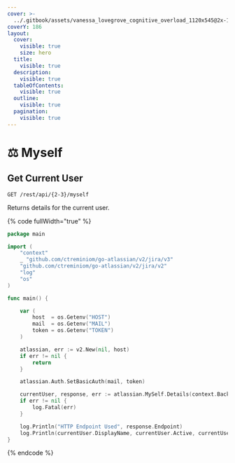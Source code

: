 ```yaml
---
cover: >-
  ../.gitbook/assets/vanessa_lovegrove_cognitive_overload_1120x545@2x-1560x760.jpeg
coverY: 186
layout:
  cover:
    visible: true
    size: hero
  title:
    visible: true
  description:
    visible: true
  tableOfContents:
    visible: true
  outline:
    visible: true
  pagination:
    visible: true
---
```


# ⚖️ Myself

## Get Current User

`GET /rest/api/{2-3}/myself`

Returns details for the current user.

{% code fullWidth="true" %}
```go
package main

import (
	"context"
	_ "github.com/ctreminiom/go-atlassian/v2/jira/v3"
	"github.com/ctreminiom/go-atlassian/v2/jira/v2"
	"log"
	"os"
)

func main() {

	var (
		host  = os.Getenv("HOST")
		mail  = os.Getenv("MAIL")
		token = os.Getenv("TOKEN")
	)

	atlassian, err := v2.New(nil, host)
	if err != nil {
		return
	}

	atlassian.Auth.SetBasicAuth(mail, token)

	currentUser, response, err := atlassian.MySelf.Details(context.Background(), nil)
	if err != nil {
		log.Fatal(err)
	}

	log.Println("HTTP Endpoint Used", response.Endpoint)
	log.Println(currentUser.DisplayName, currentUser.Active, currentUser.AccountID)
}
```
{% endcode %}

